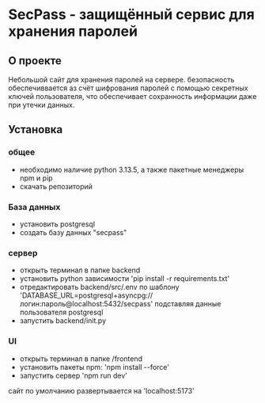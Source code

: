 # SecPass -  защищённый сервис для хранения паролей 

## О проекте
Небольшой сайт для хранения паролей на сервере. безопасность обеспечиввается аз счёт шифрования паролей с помощью секретных ключей пользователя, что обеспечивает сохранность информации даже при утечки данных.

## Установка
### общее
- необходимо наличие python 3.13.5, а также пакетные менеджеры npm и pip
- скачать репозиторий

### База данных
- установить postgresql
- создать базу данных "secpass"

### сервер
- открыть терминал в папке backend
- установить python зависимости 'pip install -r requirements.txt'
- отредактировать backend/src/.env по шаблону 'DATABASE_URL=postgresql+asyncpg://логин:пароль@localhost:5432/secpass' подставляя данные пользователя postgresql
- запустить backend/init.py

### UI
- открыть терминал в папке /frontend
- установить пакеты npm: 'npm install --force'
- запустить сервер 'npm run dev'

сайт по умолчанию развертывается на 'localhost:5173'
